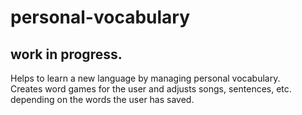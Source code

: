 # personal-vocabulary  
## work in progress.
Helps to learn a new language by managing personal vocabulary.  
Creates word games for the user and adjusts songs, sentences, etc. depending on the words the user has saved.  


